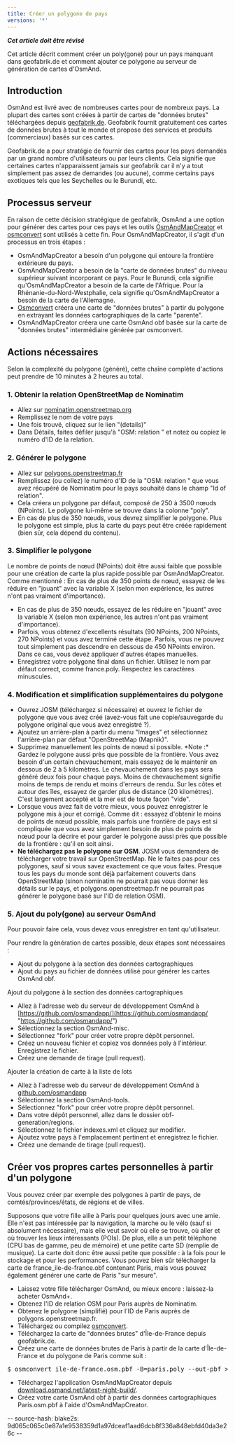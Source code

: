 ```yaml
---
title: Créer un polygone de pays
versions: '*'
---
```

**_Cet article doit être révisé_**

Cet article décrit comment créer un poly(gone) pour un pays manquant dans geofabrik.de et comment ajouter ce polygone au serveur de génération de cartes d'OsmAnd.

## Introduction

OsmAnd est livré avec de nombreuses cartes pour de nombreux pays. La plupart des cartes sont créées à partir de cartes de "données brutes" téléchargées depuis [geofabrik.de](http://download.geofabrik.de). Geofabrik fournit gratuitement ces cartes de données brutes à tout le monde et propose des services et produits (commerciaux) basés sur ces cartes.

Geofabrik.de a pour stratégie de fournir des cartes pour les pays demandés par un grand nombre d'utilisateurs ou par leurs clients. Cela signifie que certaines cartes n'apparaissent jamais sur geofabrik car il n'y a tout simplement pas assez de demandes (ou aucune), comme certains pays exotiques tels que les Seychelles ou le Burundi, etc.

## Processus serveur
En raison de cette décision stratégique de geofabrik, OsmAnd a une option pour générer des cartes pour ces pays et les outils [OsmAndMapCreator](http://download.osmand.net/latest-night-build/OsmAndMapCreator-development.zip) et [osmconvert](https://wiki.openstreetmap.org/wiki/Osmconvert) sont utilisés à cette fin. Pour OsmAndMapCreator, il s'agit d'un processus en trois étapes :
- OsmAndMapCreator a besoin d'un polygone qui entoure la frontière extérieure du pays.
- OsmAndMapCreator a besoin de la "carte de données brutes" du niveau supérieur suivant incorporant ce pays. Pour le Burundi, cela signifie qu'OsmAndMapCreator a besoin de la carte de l'Afrique. Pour la Rhénanie-du-Nord-Westphalie, cela signifie qu'OsmAndMapCreator a besoin de la carte de l'Allemagne.
- [Osmconvert](https://wiki.openstreetmap.org/wiki/Osmconvert) créera une carte de "données brutes" à partir du polygone en extrayant les données cartographiques de la carte "parente".
- OsmAndMapCreator créera une carte OsmAnd obf basée sur la carte de "données brutes" intermédiaire générée par osmconvert.

## Actions nécessaires
Selon la complexité du polygone (généré), cette chaîne complète d'actions peut prendre de 10 minutes à 2 heures au total.

### 1. Obtenir la relation OpenStreetMap de Nominatim
- Allez sur [nominatim.openstreetmap.org](https://nominatim.openstreetmap.org/)
- Remplissez le nom de votre pays
- Une fois trouvé, cliquez sur le lien "(details)"
- Dans Détails, faites défiler jusqu'à "OSM: relation " et notez ou copiez le numéro d'ID de la relation.

### 2. Générer le polygone
- Allez sur [polygons.openstreetmap.fr](http://polygons.openstreetmap.fr/)
- Remplissez (ou collez) le numéro d'ID de la "OSM: relation " que vous avez récupéré de Nominatim pour le pays souhaité dans le champ "Id of relation".
- Cela créera un polygone par défaut, composé de 250 à 3500 nœuds (NPoints). Le polygone lui-même se trouve dans la colonne "poly".
- En cas de plus de 350 nœuds, vous devrez simplifier le polygone. Plus le polygone est simple, plus la carte du pays peut être créée rapidement (bien sûr, cela dépend du contenu).

### 3. Simplifier le polygone
Le nombre de points de nœud (NPoints) doit être aussi faible que possible pour une création de carte la plus rapide possible par OsmAndMapCreator. Comme mentionné : En cas de plus de 350 points de nœud, essayez de les réduire en "jouant" avec la variable X (selon mon expérience, les autres n'ont pas vraiment d'importance).
- En cas de plus de 350 nœuds, essayez de les réduire en "jouant" avec la variable X (selon mon expérience, les autres n'ont pas vraiment d'importance).
- Parfois, vous obtenez d'excellents résultats (90 NPoints, 200 NPoints, 270 NPoints) et vous avez terminé cette étape. Parfois, vous ne pouvez tout simplement pas descendre en dessous de 450 NPoints environ. Dans ce cas, vous devez appliquer d'autres étapes manuelles.
- Enregistrez votre polygone final dans un fichier. Utilisez le nom par défaut correct, comme france.poly. Respectez les caractères minuscules.

### 4. Modification et simplification supplémentaires du polygone
- Ouvrez JOSM (téléchargez si nécessaire) et ouvrez le fichier de polygone que vous avez créé (avez-vous fait une copie/sauvegarde du polygone original que vous avez enregistré ?).
- Ajoutez un arrière-plan à partir du menu "Images" et sélectionnez l'arrière-plan par défaut "OpenStreetMap (Mapnik)".
- Supprimez manuellement les points de nœud si possible. \*Note :\* Gardez le polygone aussi près que possible de la frontière. Vous avez besoin d'un certain chevauchement, mais essayez de le maintenir en dessous de 2 à 5 kilomètres. Le chevauchement dans les pays sera généré deux fois pour chaque pays. Moins de chevauchement signifie moins de temps de rendu et moins d'erreurs de rendu. Sur les côtes et autour des îles, essayez de garder plus de distance (20 kilomètres). C'est largement accepté et la mer est de toute façon "vide".
- Lorsque vous avez fait de votre mieux, vous pouvez enregistrer le polygone mis à jour et corrigé. Comme dit : essayez d'obtenir le moins de points de nœud possible, mais parfois une frontière de pays est si compliquée que vous avez simplement besoin de plus de points de nœud pour la décrire et pour garder le polygone aussi près que possible de la frontière : qu'il en soit ainsi.
- **Ne téléchargez pas le polygone sur OSM**. JOSM vous demandera de télécharger votre travail sur OpenStreetMap. Ne le faites pas pour ces polygones, sauf si vous savez exactement ce que vous faites. Presque tous les pays du monde sont déjà parfaitement couverts dans OpenStreetMap (sinon nominatim ne pourrait pas vous donner les détails sur le pays, et polygons.openstreetmap.fr ne pourrait pas générer le polygone basé sur l'ID de relation OSM).

### 5. Ajout du poly(gone) au serveur OsmAnd

Pour pouvoir faire cela, vous devez vous enregistrer en tant qu'utilisateur.

Pour rendre la génération de cartes possible, deux étapes sont nécessaires :
- Ajout du polygone à la section des données cartographiques
- Ajout du pays au fichier de données utilisé pour générer les cartes OsmAnd obf.

Ajout du polygone à la section des données cartographiques
- Allez à l'adresse web du serveur de développement OsmAnd à [https://github.com/osmandapp/](https://github.com/osmandapp/ "https://github.com/osmandapp/")
- Sélectionnez la section OsmAnd-misc.
- Sélectionnez "fork" pour créer votre propre dépôt personnel.
- Créez un nouveau fichier et copiez vos données poly à l'intérieur. Enregistrez le fichier.
- Créez une demande de tirage (pull request).

Ajouter la création de carte à la liste de lots
- Allez à l'adresse web du serveur de développement OsmAnd à [github.com/osmandapp](https://github.com/osmandapp/)
- Sélectionnez la section OsmAnd-tools.
- Sélectionnez "fork" pour créer votre propre dépôt personnel.
- Dans votre dépôt personnel, allez dans le dossier obf-generation/regions.
- Sélectionnez le fichier indexes.xml et cliquez sur modifier.
- Ajoutez votre pays à l'emplacement pertinent et enregistrez le fichier.
- Créez une demande de tirage (pull request).

## Créer vos propres cartes personnelles à partir d'un polygone

Vous pouvez créer par exemple des polygones à partir de pays, de comtés/provinces/états, de régions et de villes.

Supposons que votre fille aille à Paris pour quelques jours avec une amie. Elle n'est pas intéressée par la navigation, la marche ou le vélo (sauf si absolument nécessaire), mais elle veut savoir où elle se trouve, où aller et où trouver les lieux intéressants (POIs). De plus, elle a un petit téléphone (CPU bas de gamme, peu de mémoire) et une petite carte SD (remplie de musique). La carte doit donc être aussi petite que possible : à la fois pour le stockage et pour les performances. Vous pouvez bien sûr télécharger la carte de france\_ile-de-france.obf contenant Paris, mais vous pouvez également générer une carte de Paris "sur mesure".
- Laissez votre fille télécharger OsmAnd, ou mieux encore : laissez-la acheter OsmAnd+.
- Obtenez l'ID de relation OSM pour Paris auprès de Nominatim.
- Obtenez le polygone (simplifié) pour l'ID de Paris auprès de polygons.openstreetmap.fr.
- Téléchargez ou compilez [osmconvert](https://wiki.openstreetmap.org/wiki/Osmconvert).
- Téléchargez la carte de "données brutes" d'Île-de-France depuis geofabrik.de.
- Créez une carte de données brutes de Paris à partir de la carte d'Île-de-France et du polygone de Paris comme suit :
<pre>
$ osmconvert ile-de-france.osm.pbf -B=paris.poly --out-pbf > Paris.osm.pbf
</pre>
- Téléchargez l'application OsmAndMapCreator depuis [download.osmand.net/latest-night-build/](http://download.osmand.net/latest-night-build/ "https://download.osmand.net/latest-night-build/").
- Créez votre carte OsmAnd obf à partir des données cartographiques Paris.osm.pbf à l'aide d'OsmAndMapCreator.

-- source-hash: blake2s: 9d065c065c0e87a1e9538359d1a97dceaf1aad6dcb8f336a848ebfd40da3e26c --

